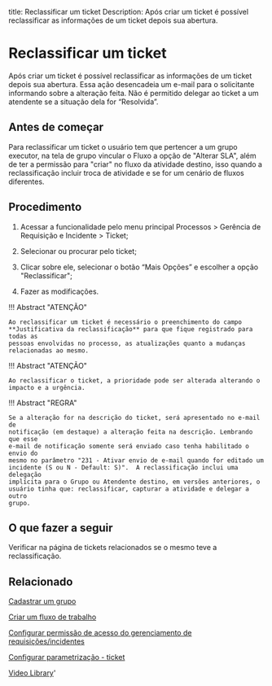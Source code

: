 title: Reclassificar um ticket
Description: Após criar um ticket é possível reclassificar as informações de um ticket depois sua abertura.  
# Reclassificar um ticket
Após criar um ticket é possível reclassificar as informações de um ticket depois sua abertura. Essa ação desencadeia um e-mail para o solicitante informando sobre a alteração feita.
Não é permitido delegar ao ticket a um atendente se a situação dela for “Resolvida”.

Antes de começar
----------------

Para reclassificar um ticket o usuário tem que pertencer a um grupo executor, na
tela de grupo vincular o Fluxo a opção de "Alterar SLA", além de ter a permissão
para "criar" no fluxo da atividade destino, isso quando a reclassificação
incluir troca de atividade e se for um cenário de fluxos diferentes.

Procedimento
------------

1.  Acessar a funcionalidade pelo menu principal Processos \> Gerência de
    Requisição e Incidente \> Ticket;

2.  Selecionar ou procurar pelo ticket;

3.  Clicar sobre ele, selecionar o botão “Mais Opções” e escolher a opção
    "Reclassificar";

4.  Fazer as modificações.

!!! Abstract "ATENÇÃO"

    Ao reclassificar um ticket é necessário o preenchimento do campo
    **Justificativa da reclassificação** para que fique registrado para todas as
    pessoas envolvidas no processo, as atualizações quanto a mudanças
    relacionadas ao mesmo.

!!! Abstract "ATENÇÃO"

    Ao reclassificar o ticket, a prioridade pode ser alterada alterando o impacto e a urgência.

!!! Abstract "REGRA"

    Se a alteração for na descrição do ticket, será apresentado no e-mail de
    notificação (em destaque) a alteração feita na descrição. Lembrando que esse
    e-mail de notificação somente será enviado caso tenha habilitado o envio do
    mesmo no parâmetro "231 - Ativar envio de e-mail quando for editado um
    incidente (S ou N - Default: S)".  A reclassificação inclui uma delegação
    implícita para o Grupo ou Atendente destino, em versões anteriores, o
    usuário tinha que: reclassificar, capturar a atividade e delegar a outro
    grupo.


O que fazer a seguir
--------------------

Verificar na página de tickets relacionados se o mesmo teve a reclassificação.

Relacionado
-----------

[Cadastrar um grupo](/pt-br/citsmart-platform-9/initial-settings/access-settings/user/register-groups.html)

[Criar um fluxo de trabalho](/pt-br/citsmart-platform-9/workflow/use/create-flow.html)

[Configurar permissão de acesso do gerenciamento de requisições/incidentes](/pt-br/citsmart-platform-9/processes/tickets/configuration/access-ticket-management.html)

[Configurar parametrização - ticket](/pt-br/citsmart-platform-9/platform-administration/parameters-list/configure-parametrization-ticket.html)

<i class='fa fa-youtube-play  fa-2x' style='color:#97ce17;vertical-align: middle;'> </i> [Video Library](https://www.youtube.com/playlist?list=PLB5qK2uzf2ROn4Xs6UdH84Ujzta2iJ6Ei)'

<!-- !!! tip "About"

    <b>Product/Version:</b> CITSmart | 9.00 &nbsp;&nbsp;
    <b>Updated:</b>01/17/2019 – Larissa Lourenço
